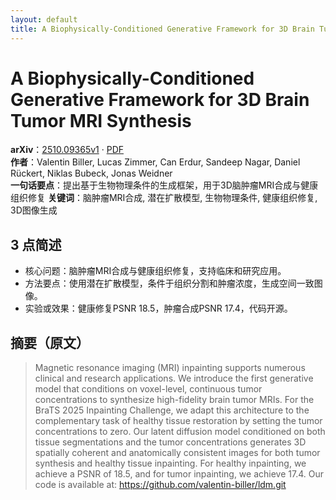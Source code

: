 ```yaml
---
layout: default
title: A Biophysically-Conditioned Generative Framework for 3D Brain Tumor MRI Synthesis
---
```


# A Biophysically-Conditioned Generative Framework for 3D Brain Tumor MRI Synthesis
**arXiv**：[2510.09365v1](https://arxiv.org/abs/2510.09365) · [PDF](https://arxiv.org/pdf/2510.09365.pdf)  
**作者**：Valentin Biller, Lucas Zimmer, Can Erdur, Sandeep Nagar, Daniel Rückert, Niklas Bubeck, Jonas Weidner  
**一句话要点**：提出基于生物物理条件的生成框架，用于3D脑肿瘤MRI合成与健康组织修复
**关键词**：脑肿瘤MRI合成, 潜在扩散模型, 生物物理条件, 健康组织修复, 3D图像生成

## 3 点简述
- 核心问题：脑肿瘤MRI合成与健康组织修复，支持临床和研究应用。
- 方法要点：使用潜在扩散模型，条件于组织分割和肿瘤浓度，生成空间一致图像。
- 实验或效果：健康修复PSNR 18.5，肿瘤合成PSNR 17.4，代码开源。

## 摘要（原文）

> Magnetic resonance imaging (MRI) inpainting supports numerous clinical and
> research applications. We introduce the first generative model that conditions
> on voxel-level, continuous tumor concentrations to synthesize high-fidelity
> brain tumor MRIs. For the BraTS 2025 Inpainting Challenge, we adapt this
> architecture to the complementary task of healthy tissue restoration by setting
> the tumor concentrations to zero. Our latent diffusion model conditioned on
> both tissue segmentations and the tumor concentrations generates 3D spatially
> coherent and anatomically consistent images for both tumor synthesis and
> healthy tissue inpainting. For healthy inpainting, we achieve a PSNR of 18.5,
> and for tumor inpainting, we achieve 17.4. Our code is available at:
> https://github.com/valentin-biller/ldm.git

